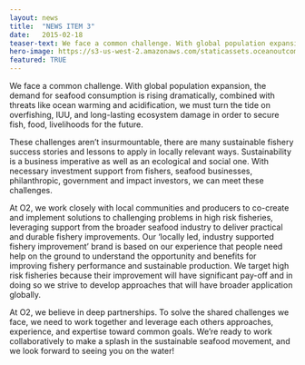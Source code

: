 ```yaml
---
layout: news
title:  "NEWS ITEM 3"
date:   2015-02-18
teaser-text: We face a common challenge. With global population expansion, the demand for seafood consumption is rising dramatically, combined with threats like ocean warming and acidification, we must turn the tide on overfishing, IUU, and long-lasting ecosystem damage...
hero-image: https://s3-us-west-2.amazonaws.com/staticassets.oceanoutcomes.org/hero+photos/news2hero.jpg
featured: TRUE
---
```


We face a common challenge. With global population expansion, the demand for seafood consumption is rising dramatically, combined with threats like ocean warming and acidification, we must turn the tide on overfishing, IUU, and long-lasting ecosystem damage in order to secure fish, food, livelihoods for the future. 

These challenges aren’t insurmountable, there are many sustainable fishery success stories and lessons to apply in locally relevant ways. Sustainability is a business imperative as well as an ecological and social one. With necessary investment support from fishers, seafood businesses, philanthropic, government and impact investors, we can meet these challenges.  

At O2, we work closely with local communities and producers to co-create and implement solutions to challenging problems in high risk fisheries, leveraging support from the broader seafood industry to deliver practical and durable fishery improvements.  Our ‘locally led, industry supported fishery improvement’ brand is based on our experience that people need help on the ground to understand the opportunity and benefits for improving fishery performance and sustainable production. We target high risk fisheries because their  improvement will have significant pay-off and in doing so we strive to develop approaches that will have broader application globally.

At O2, we believe in deep partnerships. To solve the shared challenges we face, we need to work together and leverage each others approaches, experience, and expertise toward common goals. We’re ready to work collaboratively to make a splash in the sustainable seafood movement, and we look forward to seeing you on the water!
